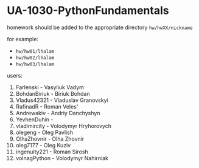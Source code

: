 # UA-1030-PythonFundamentals

homework should be added to the appropriate directory `hw/hwXX/nickname`

for example:
* `hw/hw01/lhalam`
* `hw/hw02/lhalam`
* `hw/hw03/lhalam`

users:
1. Farlenski - Vasyliuk Vadym
2. BohdanBiriuk - Biriuk Bohdan
3. Vladus42321 - Vladuslav Granovskyi
4. RafinadR - Roman Veles'
5. Andrewakiv - Andriy Danchyshyn 
6. YevhenDuhin - 
7. vladimircity - Volodymyr Hryhorovych
8. olegeng - Oleg Pavlish 
9. OlhaZhovnir - Olha Zhovnir
10. oleg7177 - Oleg Kuziv
11. ingenuity221 - Roman Sirosh 
12. volnagPython - Volodymyr Nahirniak
